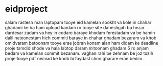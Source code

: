 # eidproject
salam
rastesh man laptopam tooye eid kamelan sookht va kole in chahar ghadami ke ba ham upload kardam ro tooye site daneshgah ba hezar dardesar zadam va hey in codaro baraye khodam ferestadam va be hamin dalil natoonestam hich commiti baraye in chahar ghadam bezaram va khob omidvaram betoonam tooye erae jobran konam
alan ham didam ke deadline proje tamdid shode va hala labtop daram mitoonam ghadam 5 ro anjam bedam va kamelan commit bezanam.
vaghan rahi be zehnam be joz tozih proje tooye pdf nemiad ke khob bi faydast chon gharare erae bedim .

